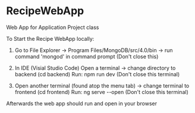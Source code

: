 # RecipeWebApp
Web App for Application Project class

To Start the Recipe WebApp locally:

1. Go to File Explorer -> Program Files/MongoDB/src/4.0/bin -> run command 'mongod' in command prompt (Don't close this)

2. In IDE (Visial Studio Code)
Open a terminal -> change directory to backend (cd backend)
Run: npm run dev (Don't close this terminal)

3. Open another terminal (found atop the menu tab) -> change terminal to frontend (cd frontend)
Run: ng serve --open (Don't close this terminal)

Afterwards the web app should run and open in your browser